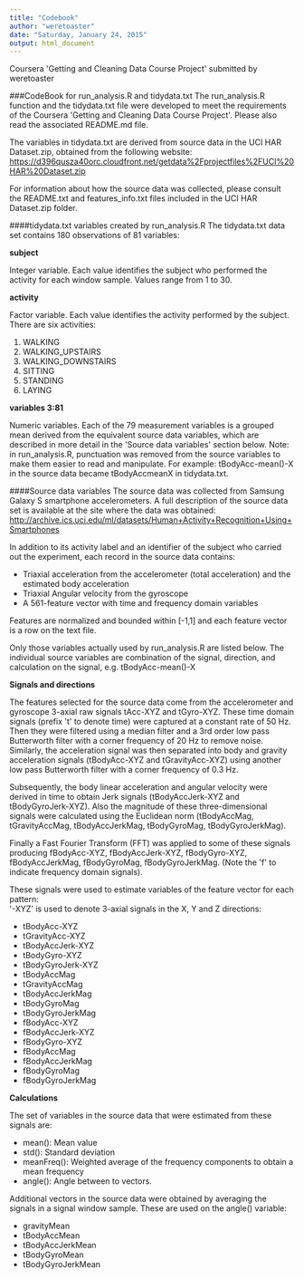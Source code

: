 ```yaml
---
title: "Codebook"
author: "weretoaster"
date: "Saturday, January 24, 2015"
output: html_document
---
```


Coursera 'Getting and Cleaning Data Course Project' submitted by weretoaster

###CodeBook for run_analysis.R and tidydata.txt
The run_analysis.R function and the tidydata.txt file were developed to meet the requirements of the Coursera 'Getting and Cleaning Data Course Project'. Please also read the associated README.md file.

The variables in tidydata.txt are derived from source data in the UCI HAR Dataset.zip, obtained from the following website: https://d396qusza40orc.cloudfront.net/getdata%2Fprojectfiles%2FUCI%20HAR%20Dataset.zip

For information about how the source data was collected, please consult the README.txt and features_info.txt files included in the UCI HAR Dataset.zip folder.

####tidydata.txt variables created by run_analysis.R
The tidydata.txt data set contains 180 observations of 81 variables:

**subject**

Integer variable. Each value identifies the subject who performed the activity for each window sample. Values range from 1 to 30.

**activity**

Factor variable. Each value identifies the activity performed by the subject. There are six activities:

1. WALKING
2. WALKING_UPSTAIRS
3. WALKING_DOWNSTAIRS
4. SITTING
5. STANDING
6. LAYING

**variables 3:81**

Numeric variables. Each of the 79 measurement variables is a grouped mean derived from the equivalent source data variables, which are described in more detail in the 'Source data variables' section below. 
Note: in run_analysis.R, punctuation was removed from the source variables to make them easier to read and manipulate. For example: tBodyAcc-mean()-X in the source data became tBodyAccmeanX in tidydata.txt.

####Source data variables
The source data was collected from Samsung Galaxy S smartphone accelerometers. A full description of the source data set is available at the site where the data was obtained: http://archive.ics.uci.edu/ml/datasets/Human+Activity+Recognition+Using+Smartphones 

In addition to its activity label and an identifier of the subject who carried out the experiment, each record in the source data contains:

- Triaxial acceleration from the accelerometer (total acceleration) and the estimated body acceleration
- Triaxial Angular velocity from the gyroscope
- A 561-feature vector with time and frequency domain variables

Features are normalized and bounded within [-1,1] and each feature vector is a row on the text file.

Only those variables actually used by run_analysis.R are listed below. The individual source variables are combination of the signal, direction, and calculation on the signal, e.g. tBodyAcc-mean()-X

**Signals and directions**

The features selected for the source data come from the accelerometer and gyroscope 3-axial raw signals tAcc-XYZ and tGyro-XYZ. These time domain signals (prefix 't' to denote time) were captured at a constant rate of 50 Hz. Then they were filtered using a median filter and a 3rd order low pass Butterworth filter with a corner frequency of 20 Hz to remove noise. Similarly, the acceleration signal was then separated into body and gravity acceleration signals (tBodyAcc-XYZ and tGravityAcc-XYZ) using another low pass Butterworth filter with a corner frequency of 0.3 Hz. 

Subsequently, the body linear acceleration and angular velocity were derived in time to obtain Jerk signals (tBodyAccJerk-XYZ and tBodyGyroJerk-XYZ). Also the magnitude of these three-dimensional signals were calculated using the Euclidean norm (tBodyAccMag, tGravityAccMag, tBodyAccJerkMag, tBodyGyroMag, tBodyGyroJerkMag). 

Finally a Fast Fourier Transform (FFT) was applied to some of these signals producing fBodyAcc-XYZ, fBodyAccJerk-XYZ, fBodyGyro-XYZ, fBodyAccJerkMag, fBodyGyroMag, fBodyGyroJerkMag. (Note the 'f' to indicate frequency domain signals). 

These signals were used to estimate variables of the feature vector for each pattern:  
'-XYZ' is used to denote 3-axial signals in the X, Y and Z directions:

- tBodyAcc-XYZ
- tGravityAcc-XYZ
- tBodyAccJerk-XYZ
- tBodyGyro-XYZ
- tBodyGyroJerk-XYZ
- tBodyAccMag
- tGravityAccMag
- tBodyAccJerkMag
- tBodyGyroMag
- tBodyGyroJerkMag
- fBodyAcc-XYZ
- fBodyAccJerk-XYZ
- fBodyGyro-XYZ
- fBodyAccMag
- fBodyAccJerkMag
- fBodyGyroMag
- fBodyGyroJerkMag

**Calculations**

The set of variables in the source data that were estimated from these signals are: 

- mean(): Mean value
- std(): Standard deviation
- meanFreq(): Weighted average of the frequency components to obtain a mean frequency
- angle(): Angle between to vectors.

Additional vectors in the source data were obtained by averaging the signals in a signal window sample. These are used on the angle() variable:

- gravityMean
- tBodyAccMean
- tBodyAccJerkMean
- tBodyGyroMean
- tBodyGyroJerkMean
